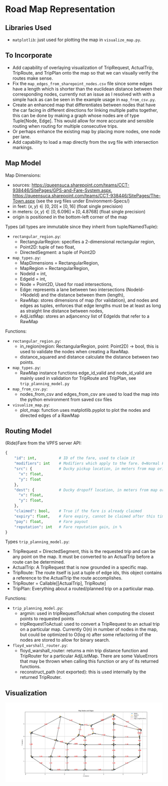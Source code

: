 # Road Map Representation
## Libraries Used
- `matplotlib`: just used for plotting the map in `visualize_map.py`.
## To Incorporate
- Add capability of overlaying visualization of TripRequest, ActualTrip, TripRoute, and TripPlan onto the map so that we can visually verify the routes make sense.
- Fix the `map_edges_from_sharepoint_nodes.csv` file since some edges have a length which is shorter than the euclidean distance between their corresponding nodes, currently not an issue as I resolved with with a simple hack as can be seen in the example usage in `map_from_csv.py`.
- Create an enhanced map that differentiates between nodes that have the car facing in different directions for linking multiple paths together, this can be done by making a graph whose nodes are of type Tuple[Node, Edge]. This would allow for more accurate and sensible routing when routing for multiple consecutive trips.
- Or perhaps enhance the existing map by placing more nodes, one node per lane.
- Add capability to load a map directly from the svg file with intersection markings.
## Map Model
Map Dimensions: 
- sources: https://queensuca.sharepoint.com/teams/CCT-938446/SitePages/GPS-and-Fare-System.aspx, https://queensuca.sharepoint.com/teams/CCT-938446/SitePages/The-Town.aspx (see the svg files under Environment-Specs/)
- in feet: $(x,y)\in[0,20]\times[0,16]$ (float single precision)
- in meters: $(x,y)\in[0,6.096]\times[0,4.8768]$ (float single precision)
- origin is positioned in the bottom-left corner of the map

Types (all types are immutable since they inherit from tuple/NamedTuple):
- `rectangular_region.py`: 
    - RectangularRegion: specifies a 2-dimensional rectangular region, 
    - Point2D: tuple of two float, 
    - DirectedSegment: a tuple of Point2D
- `map_types.py`: 
    - MapDimensions = RectangularRegion, 
    - MapRegion = RectangularRegion, 
    - NodeId = int, 
    - EdgeId = int, 
    - Node = Point2D, Used for road intersections, 
    - Edge: represents a lane between two intersections (NodeId->NodeId) and the distance between them (length), 
    - RawMap: stores dimensions of map (for validation), and nodes and edges as tuples, enforces that edge lengths must be at least as long as straight line distance between nodes,
    - AdjListMap: stores an adjancency list of EdgeIds that refer to a RawMap

Functions:
- `rectangular_region.py`: 
    - in_region(region: RectangularRegion, point: Point2D) -> bool, this is used to validate the nodes when creating a RawMap.
    - distance_squared and distance calculate the distance between two points.
- `map_types.py`: 
    - RawMap instance functions edge_id_valid and node_id_valid are mainly used in validation for TripRoute and TripPlan, see `trip_planning_model.py` 
- `map_from_csv.py`:
    - nodes_from_csv and edges_from_csv are used to load the map into the python environment from saved csv files
- `visualize_map.py`:
    - plot_map: function uses matplotlib.pyplot to plot the nodes and directed edges of a RawMap

## Routing Model
(Ride)Fare from the VPFS server API:
```python
{
    "id": int,          # ID of the fare, used to claim it
    "modifiers": int    # Modifiers which apply to the fare. 0=Normal Fare, 1=Subsized Fare, 2=Senior Fare
    "src": {            # Ducky pickup location, in meters from map origin
      "x": float,
      "y": float
    },
    "dest": {           # Ducky dropoff location, in meters from map origin
      "x": float,
      "y": float,
    },
    "claimed": bool,    # True if the fare is already claimed
    "expiry": float,    # Fare expiry, cannot be claimed after this time. In UTC seconds, see python time.time()
    "pay": float,       # Fare payout
    "reputation": int   # Fare reputation gain, in %
}
```

Types `trip_planning_model.py`:
- TripRequest = DirectedSegment, this is the requested trip and can be any point on the map. It must be converted to an ActualTrip before a route can be determined.
- ActualTrip: A TripRequest that is now grounded in a specific map.
- TripRoute: The route itself is just a tuple of edge ids, this object contains a reference to the ActualTrip the route accomplishes.
- TripRouter = Callable[[ActualTrip], TripRoute] 
- TripPlan: Everything about a routed/planned trip on a particular map.

Functions:
- `trip_planning_model.py`:
    - argmin: used in tripRequestToActual when computing the closest points to requested points
    - tripRequestToActual: used to convert a TripRequest to an actual trip on a particular map. Currently O(n) in number of nodes in the map, but could be optimized to O(log n) after some refactoring of the nodes are stored to allow for binary search.
- `floyd_warshall_router.py`:
    - floyd_warshall_router: returns a min trip distance function and TripRouter for a particular AdjListMap. There are some ValueErrors that may be thrown when calling this function or any of its returned functions. 
    - reconstruct_path (not exported): this is used internally by the returned TripRouter.

## Visualization
![Quackston Map](ELEC390_Quackston_Matplotlib.png)